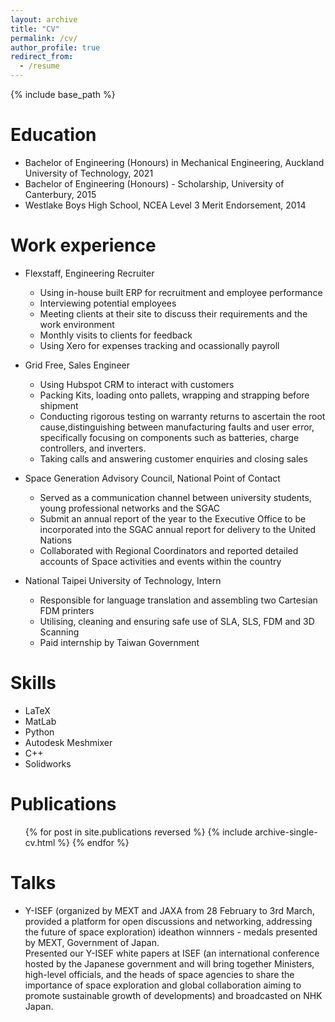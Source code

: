 ```yaml
---
layout: archive
title: "CV"
permalink: /cv/
author_profile: true
redirect_from:
  - /resume
---
```


{% include base_path %}

Education
======
* Bachelor of Engineering (Honours) in Mechanical Engineering, Auckland University of Technology, 2021
* Bachelor of Engineering (Honours) - Scholarship, University of Canterbury, 2015
* Westlake Boys High School, NCEA Level 3 Merit Endorsement, 2014

Work experience
======
* Flexstaff, Engineering Recruiter
  * Using in-house built ERP for recruitment and employee performance
  * Interviewing potential employees
  * Meeting clients at their site to discuss their requirements and the work environment
  * Monthly visits to clients for feedback
  * Using Xero for expenses tracking and ocassionally payroll
* Grid Free, Sales Engineer
  * Using Hubspot CRM to interact with customers
  * Packing Kits, loading onto pallets, wrapping and strapping before shipment
  * Conducting rigorous testing on warranty returns to ascertain the root cause,distinguishing between
manufacturing faults and user error, specifically focusing on components such as batteries, charge controllers, and inverters.
  * Taking calls and answering customer enquiries and closing sales

* Space Generation Advisory Council, National Point of Contact
  * Served as a communication channel between university students, young professional networks and the SGAC
  * Submit an annual report of the year to the Executive Office to be incorporated into the SGAC annual report for delivery to the United Nations
  * Collaborated with Regional Coordinators and reported detailed accounts of Space activities and events within the country

* National Taipei University of Technology, Intern
  * Responsible for language translation and assembling two Cartesian FDM printers
  * Utilising, cleaning and ensuring safe use of SLA, SLS, FDM and 3D Scanning
  * Paid internship by Taiwan Government

  
Skills
======
* LaTeX
* MatLab
* Python
* Autodesk Meshmixer
* C++
* Solidworks

Publications
======
  <ul>{% for post in site.publications reversed %}
    {% include archive-single-cv.html %}
  {% endfor %}</ul>
  
Talks
======
* Y-ISEF (organized by MEXT and JAXA from 28 February to 3rd March, provided a platform for open discussions and networking, addressing the future of space exploration) ideathon winnners - medals presented by MEXT, Government of Japan.
<br>Presented our Y-ISEF white papers at ISEF (an international conference hosted by the Japanese government and will bring together Ministers, high-level officials, and the heads of space agencies to share the importance of space exploration and global collaboration aiming to promote sustainable growth of developments) and broadcasted on NHK Japan.

